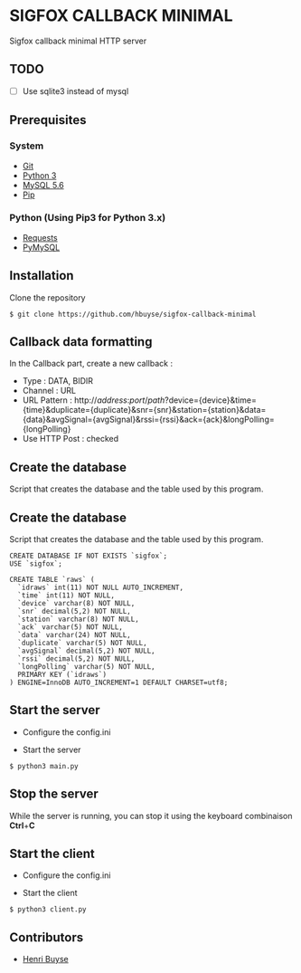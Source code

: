 # SIGFOX CALLBACK MINIMAL #

Sigfox callback minimal HTTP server

## TODO ##

- [ ] Use sqlite3 instead of mysql

## Prerequisites ##

### System ###

* [Git](https://git-scm.com/downloads)
* [Python 3](https://www.python.org/downloads/release/python-343/)
* [MySQL 5.6](http://dev.mysql.com/downloads/windows/installer/5.6.html)
* [Pip](https://pypi.python.org/pypi/pip)


### Python (Using Pip3 for Python 3.x) ###

* [Requests](https://pypi.python.org/pypi/requests/2.7.0)
* [PyMySQL](https://pypi.python.org/pypi/PyMySQL/0.6.6)


## Installation ##

Clone the repository
```
$ git clone https://github.com/hbuyse/sigfox-callback-minimal
```


## Callback data formatting ##

In the Callback part, create a new callback :

* Type : DATA, BIDIR
* Channel : URL
* URL Pattern : http://*address*:*port*/*path*?device={device}&time={time}&duplicate={duplicate}&snr={snr}&station={station}&data={data}&avgSignal={avgSignal}&rssi={rssi}&ack={ack}&longPolling={longPolling}
* Use HTTP Post : checked


## Create the database ##

Script that creates the database and the table used by this program.

## Create the database ##

Script that creates the database and the table used by this program.

```
CREATE DATABASE IF NOT EXISTS `sigfox`;
USE `sigfox`;

CREATE TABLE `raws` (
  `idraws` int(11) NOT NULL AUTO_INCREMENT,
  `time` int(11) NOT NULL,
  `device` varchar(8) NOT NULL,
  `snr` decimal(5,2) NOT NULL,
  `station` varchar(8) NOT NULL,
  `ack` varchar(5) NOT NULL,
  `data` varchar(24) NOT NULL,
  `duplicate` varchar(5) NOT NULL,
  `avgSignal` decimal(5,2) NOT NULL,
  `rssi` decimal(5,2) NOT NULL,
  `longPolling` varchar(5) NOT NULL,
  PRIMARY KEY (`idraws`)
) ENGINE=InnoDB AUTO_INCREMENT=1 DEFAULT CHARSET=utf8;
```


## Start the server ##

* Configure the config.ini

* Start the server

```
$ python3 main.py
```


## Stop the server ##

While the server is running, you can stop it using the keyboard combinaison **Ctrl**+**C**


## Start the client ##

* Configure the config.ini

* Start the client

```
$ python3 client.py
```


## Contributors ##

* [Henri Buyse](mailto:henri.buyse.pro@gmail.com)
